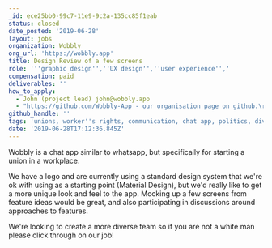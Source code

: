 ```yaml
---
_id: ece25bb0-99c7-11e9-9c2a-135cc85f1eab
status: closed
date_posted: '2019-06-28'
layout: jobs
organization: Wobbly
org_url: 'https://wobbly.app'
title: Design Review of a few screens
role: '''graphic design'',''UX design'',''user experience'','
compensation: paid
deliverables: ''
how_to_apply:
  - John (project lead) john@wobbly.app
  - "https://github.com/Wobbly-App - our organisation page on github.\r\nhttps://projects.invisionapp.com/boards/N53Q1PVTZGP#/6254131 - the visual design guide that our previous designer put together. \r\nhttps://notesfrombelow.org/article/an-introduction-to-wobbly - long article that introduces Wobbly and want we want it to achieve."
github_handle: ''
tags: 'unions, worker''s rights, communication, chat app, politics, diversity'
date: '2019-06-28T17:12:36.845Z'
---
```

Wobbly is a chat app similar to whatsapp, but specifically for starting a union in a workplace.

We have a logo and are currently using a standard design system that we're ok with using as a starting point (Material Design), but we'd really like to get a more unique look and feel to the app. Mocking up a few screens from feature ideas would be great, and also participating in discussions around approaches to features.

We're looking to create a more diverse team so if you are not a white man please click through on our job!

